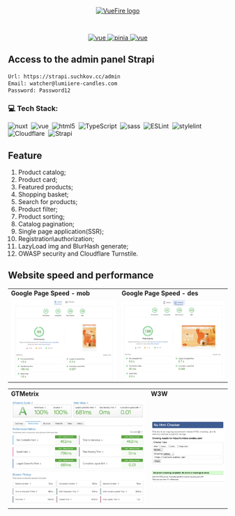 <p align="center">
   <a href="https://vuefire.vuejs.org" target="_blank" rel="noopener noreferrer">
      <img width="100" src="https://vuefire.vuejs.org/logo.svg" alt="VueFire logo" />
   </a>
</p>
<br />
<p align="center">
   <a href="https://github.com/vuejs/vue">
      <img src="https://img.shields.io/badge/nuxt-3.15.4-brightgreen.svg" alt="vue" />
   </a>
   <a href="https://github.com/vuejs/pinia">
      <img src="https://img.shields.io/badge/pinia-2.2.7-brightgreen.svg" alt="pinia" />
   </a>
   <a href="https://github.com/vuejs/vue">
      <img src="https://img.shields.io/badge/strapi-4.25.20-brightgreen.svg" alt="vue" />
   </a>
</p>

## Access to the admin panel Strapi

```
Url: https://strapi.suchkov.cc/admin
Email: watcher@lumiiere-candles.com
Password: Password12
```

### 💻 Tech Stack:
<img alt="nuxt" src="https://img.shields.io/badge/Nuxt-002E3B?style=for-the-badge&logo=nuxtdotjs&logoColor=#00DC82" />&nbsp;
<img alt="vue" src="https://img.shields.io/badge/vuejs-%2335495e.svg?style=for-the-badge&logo=vuedotjs&logoColor=%234FC08D" />&nbsp;
<img alt="html5" src="https://img.shields.io/badge/html-E34F26.svg?&style=for-the-badge&logo=html5&logoColor=fff" />&nbsp;
<img alt="TypeScript" src="https://img.shields.io/badge/TypeScript-007ACC?style=for-the-badge&logo=typescript&logoColor=white" />&nbsp;
<img alt="sass" src="https://img.shields.io/badge/sass-CF649A.svg?&style=for-the-badge&logo=sass&logoColor=fff" />&nbsp;
<img alt="ESLint" src="https://img.shields.io/badge/ESLint-4B3263?style=for-the-badge&logo=eslint&logoColor=white" />&nbsp;
<img alt='stylelint' src='https://img.shields.io/badge/stylelint-100000?style=for-the-badge&logo=stylelint&logoColor=FFFFFF&labelColor=000000&color=000000'/>&nbsp;
<img alt="Cloudflare" src="https://img.shields.io/badge/Cloudflare-F38020?style=for-the-badge&logo=Cloudflare&logoColor=white" />&nbsp;
<img alt="Strapi" src="https://img.shields.io/badge/strapi-%232E7EEA.svg?style=for-the-badge&logo=strapi&logoColor=white" />&nbsp;



## Feature

1. Product catalog;
2. Product card;
3. Featured products;
4. Shopping basket;
5. Search for products;
6. Product filter;
7. Product sorting;
8. Catalog pagination;
9. Single page application(SSR);
10. Registration\authorization;
11. LazyLoad img and BlurHash generate;
12. OWASP security and  Cloudflare Turnstile.

## Website speed and performance

<table>
       <tr>
         <td><b>Google Page Speed - mob</b></td>
         <td><b>Google Page Speed - des</b></td>
      </tr>
   <tr>
      <td>
         <img src="./app/assets/img/md/mob.jpg" alt="Картинка мобильного" title="Картинка" />
      </td>
      <td>
         <img src="./app/assets/img/md/des-1.jpg" alt="Картинка компьютера" title="Картинка" />
      </td>
   </tr>
</table>

   <table>
      <tr>
         <td><b>GTMetrix</b></td>
         <td><b>W3W</b></td>
      </tr>
      <tr>
         <td>
            <img src="./app/assets/img/md/gt.jpg" alt="Картинка" />
         </td>
         <td>
            <img src="./app/assets/img/md/w3w.jpg" alt="Картинка" />
         </td>
      </tr>
   </table>
